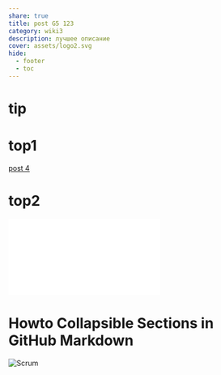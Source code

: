 ```yaml
---
share: true
title: post G5 123
category: wiki3
description: лучшее описание
cover: assets/logo2.svg
hide:
  - footer
  - toc
---
```


# tip



# top1

[post 4](../wiki4/second-my-post2.md)


# top2

![post 4](../wiki4/second-my-post2.md#soft1)




# Howto Collapsible Sections in GitHub Markdown




![`Scrum`](../wiki4/скрам-на-проектах.md#Scrum)
